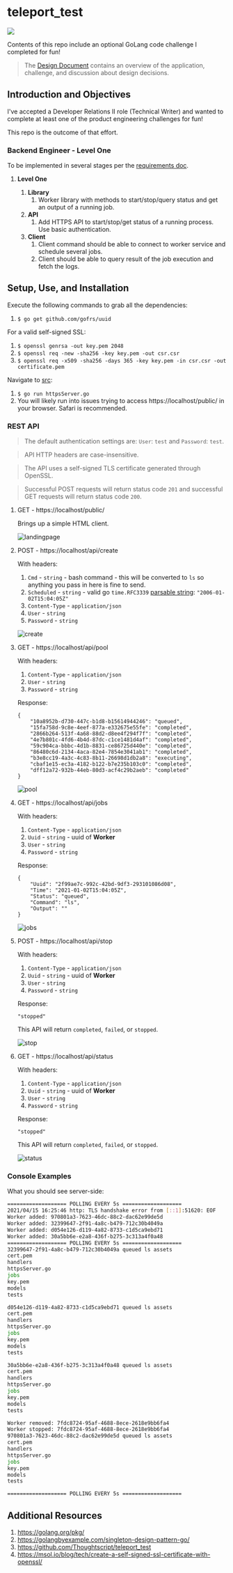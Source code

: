 # teleport_test

[![](https://img.shields.io/badge/Go-1.14.1-blue.svg)](https://golang.org/pkg/)

Contents of this repo include an optional GoLang code challenge I completed for fun!

> The [Design Document](Design_Document.md) contains an overview of the application, challenge, and discussion about design decisions.

## Introduction and Objectives

I've accepted a Developer Relations II role (Technical Writer) and wanted to complete at least one of the product engineering challenges for fun!

This repo is the outcome of that effort.

### Backend Engineer - Level One

To be implemented in several stages per
the [requirements doc](https://github.com/gravitational/careers/blob/main/challenges/systems/worker.pdf).

1. **Level One**

    1. **Library** 
        1. Worker library with methods to start/stop/query status and get an output of a running job.
    1. **API** 
        1. Add HTTPS API to start/stop/get status of a running process. Use basic authentication.
    1. **Client**
        1. Client command should be able to connect to worker service and schedule several jobs. 
        1. Client should be able to query result of the job execution and fetch the logs.

## Setup, Use, and Installation

Execute the following commands to grab all the dependencies:

1. `$ go get github.com/gofrs/uuid`

For a valid self-signed SSL:

1. `$ openssl genrsa -out key.pem 2048`
1. `$ openssl req -new -sha256 -key key.pem -out csr.csr`
1. `$ openssl req -x509 -sha256 -days 365 -key key.pem -in csr.csr -out certificate.pem`
   
Navigate to [src](./src):

1. `$ go run httpsServer.go`
1. You will likely run into issues trying to access https://localhost/public/ in your browser. Safari is recommended.

### REST API

> The default authentication settings are: `User`: `test` and `Password`: `test`.

> API HTTP headers are case-insensitive.

> The API uses a self-signed TLS certificate generated through OpenSSL.

> Successful POST requests will return status code `201` and successful GET requests will return status code `200`.

1. GET - https://localhost/public/

   Brings up a simple HTML client.

   ![landingpage](./img/landingpage.png)

1. POST - https://localhost/api/create

   With headers:

    1. `Cmd` - `string` - bash command - this will be converted to `ls` so anything you pass in here is fine to send.
    1. `Scheduled` - `string` - valid go `time.RFC3339` [parsable string](https://golang.org/pkg/time/#example_Parse): `"2006-01-02T15:04:05Z"`
    1. `Content-Type` - `application/json`
    1. `User` - `string`
    1. `Password` - `string`

    ![create](./img/postcreate.png)

1. GET - https://localhost/api/pool

   With headers:

    1. `Content-Type` - `application/json`
    1. `User` - `string`
    1. `Password` - `string`

   Response:
    ```
    {
        "10a8952b-d730-447c-b1d8-b15614944246": "queued",
        "15fa758d-9c8e-4eef-877a-e332675e55fe": "completed",
        "2866b264-513f-4a68-88d2-d8ee4f294f7f": "completed",
        "4e7b801c-4fd6-4b4d-87dc-c1ce1481d4af": "completed",
        "59c904ca-bbbc-4d1b-8831-ce86725d440e": "completed",
        "86480c6d-2134-4aca-82e4-7854e3041ab1": "completed",
        "b3e8cc19-4a3c-4c83-8b11-26698d1db2a8": "executing",
        "cbaf1e15-ec3a-4182-b122-b7e235b103c0": "completed",
        "dff12a72-932b-44eb-80d3-acf4c29b2aeb": "completed"
    }
    ```

    ![pool](./img/getpool.png)

1. GET - https://localhost/api/jobs

   With headers:

    1. `Content-Type` - `application/json`
    1. `Uuid` - `string` - uuid of **Worker**
    1. `User` - `string`
    1. `Password` - `string`

   Response:
    ```
    {
        "Uuid": "2f99ae7c-992c-42bd-9df3-293101086d08",
        "Time": "2021-01-02T15:04:05Z",
        "Status": "queued",
        "Command": "ls",
        "Output": ""
    }
    ```

    ![jobs](./img/getjobs.png)

1. POST - https://localhost/api/stop

   With headers:

    1. `Content-Type` - `application/json`
    1. `Uuid` - `string` - uuid of **Worker**
    1. `User` - `string`
    1. `Password` - `string`

   Response:
   
    ```
    "stopped"
    ```

   This API will return `completed`, `failed`, or `stopped`.

   ![stop](./img/poststop.png)

1. GET - https://localhost/api/status

   With headers:

    1. `Content-Type` - `application/json`
    1. `Uuid` - `string` - uuid of **Worker**
    1. `User` - `string`
    1. `Password` - `string`

   Response:

    ```
    "stopped"
    ```

   This API will return `completed`, `failed`, or `stopped`.

   ![status](./img/getstatus.png)

### Console Examples

What you should see server-side:

```bash
=================== POLLING EVERY 5s ===================
2021/04/15 16:25:46 http: TLS handshake error from [::1]:51620: EOF
Worker added: 970801a3-7623-46dc-88c2-dac62e99de5d
Worker added: 32399647-2f91-4a8c-b479-712c30b4049a
Worker added: d054e126-d119-4a82-8733-c1d5ca9ebd71
Worker added: 30a5bb6e-e2a8-436f-b275-3c313a4f0a48
=================== POLLING EVERY 5s ===================
32399647-2f91-4a8c-b479-712c30b4049a queued ls assets
cert.pem
handlers
httpsServer.go
jobs
key.pem
models
tests

d054e126-d119-4a82-8733-c1d5ca9ebd71 queued ls assets
cert.pem
handlers
httpsServer.go
jobs
key.pem
models
tests

30a5bb6e-e2a8-436f-b275-3c313a4f0a48 queued ls assets
cert.pem
handlers
httpsServer.go
jobs
key.pem
models
tests

Worker removed: 7fdc8724-95af-4688-8ece-2618e9bb6fa4
Worker stopped: 7fdc8724-95af-4688-8ece-2618e9bb6fa4
970801a3-7623-46dc-88c2-dac62e99de5d queued ls assets
cert.pem
handlers
httpsServer.go
jobs
key.pem
models
tests

=================== POLLING EVERY 5s ===================
```

## Additional Resources

1. https://golang.org/pkg/
1. https://golangbyexample.com/singleton-design-pattern-go/
1. https://github.com/Thoughtscript/teleport_test
1. https://msol.io/blog/tech/create-a-self-signed-ssl-certificate-with-openssl/
